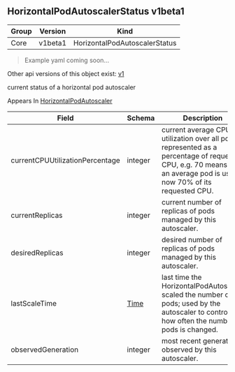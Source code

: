 ## HorizontalPodAutoscalerStatus v1beta1

Group        | Version     | Kind
------------ | ---------- | -----------
Core | v1beta1 | HorizontalPodAutoscalerStatus

> Example yaml coming soon...

<aside class="notice">Other api versions of this object exist: <a href="#horizontalpodautoscalerstatus-v1">v1</a> </aside>

current status of a horizontal pod autoscaler

<aside class="notice">
Appears In  <a href="#horizontalpodautoscaler-v1beta1">HorizontalPodAutoscaler</a> </aside>

Field        | Schema     | Description
------------ | ---------- | -----------
currentCPUUtilizationPercentage | integer | current average CPU utilization over all pods, represented as a percentage of requested CPU, e.g. 70 means that an average pod is using now 70% of its requested CPU.
currentReplicas | integer | current number of replicas of pods managed by this autoscaler.
desiredReplicas | integer | desired number of replicas of pods managed by this autoscaler.
lastScaleTime | [Time](#time-unversioned) | last time the HorizontalPodAutoscaler scaled the number of pods; used by the autoscaler to control how often the number of pods is changed.
observedGeneration | integer | most recent generation observed by this autoscaler.

